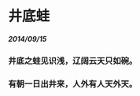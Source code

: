 <style>
  .page-header>a{display:none;}
  .site-footer{display:none;}
</style>
# 井底蛙
##### 2014/09/15
### 井底之蛙见识浅，辽阔云天只如碗。
### 有朝一日出井来，人外有人天外天。